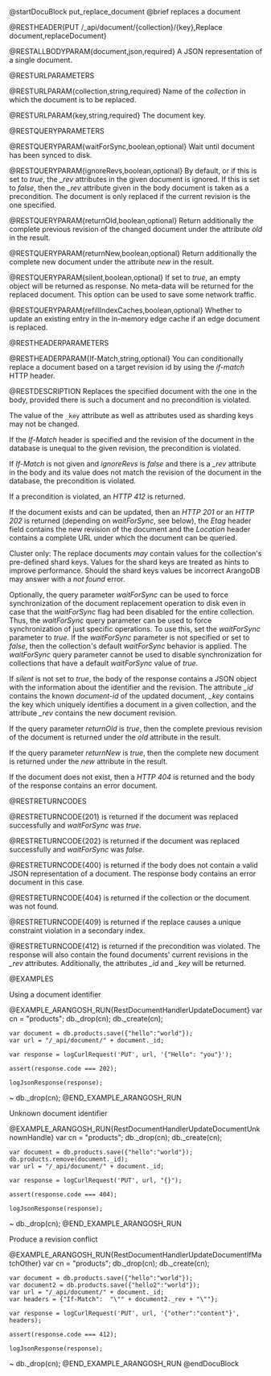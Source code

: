 
@startDocuBlock put_replace_document
@brief replaces a document

@RESTHEADER{PUT /_api/document/{collection}/{key},Replace document,replaceDocument}

@RESTALLBODYPARAM{document,json,required}
A JSON representation of a single document.

@RESTURLPARAMETERS

@RESTURLPARAM{collection,string,required}
Name of the *collection* in which the document is to be replaced.

@RESTURLPARAM{key,string,required}
The document key.

@RESTQUERYPARAMETERS

@RESTQUERYPARAM{waitForSync,boolean,optional}
Wait until document has been synced to disk.

@RESTQUERYPARAM{ignoreRevs,boolean,optional}
By default, or if this is set to *true*, the *_rev* attributes in
the given document is ignored. If this is set to *false*, then
the *_rev* attribute given in the body document is taken as a
precondition. The document is only replaced if the current revision
is the one specified.

@RESTQUERYPARAM{returnOld,boolean,optional}
Return additionally the complete previous revision of the changed
document under the attribute *old* in the result.

@RESTQUERYPARAM{returnNew,boolean,optional}
Return additionally the complete new document under the attribute *new*
in the result.

@RESTQUERYPARAM{silent,boolean,optional}
If set to *true*, an empty object will be returned as response. No meta-data
will be returned for the replaced document. This option can be used to
save some network traffic.

@RESTQUERYPARAM{refillIndexCaches,boolean,optional}
Whether to update an existing entry in the in-memory edge cache if an
edge document is replaced.

@RESTHEADERPARAMETERS

@RESTHEADERPARAM{If-Match,string,optional}
You can conditionally replace a document based on a target revision id by
using the *if-match* HTTP header.

@RESTDESCRIPTION
Replaces the specified document with the one in the body, provided there is
such a document and no precondition is violated.

The value of the `_key` attribute as well as attributes
used as sharding keys may not be changed.

If the *If-Match* header is specified and the revision of the
document in the database is unequal to the given revision, the
precondition is violated.

If *If-Match* is not given and *ignoreRevs* is *false* and there
is a *_rev* attribute in the body and its value does not match
the revision of the document in the database, the precondition is
violated.

If a precondition is violated, an *HTTP 412* is returned.

If the document exists and can be updated, then an *HTTP 201* or
an *HTTP 202* is returned (depending on *waitForSync*, see below),
the *Etag* header field contains the new revision of the document
and the *Location* header contains a complete URL under which the
document can be queried.

Cluster only: The replace documents _may_ contain
values for the collection's pre-defined shard keys. Values for the shard keys
are treated as hints to improve performance. Should the shard keys
values be incorrect ArangoDB may answer with a *not found* error.

Optionally, the query parameter *waitForSync* can be used to force
synchronization of the document replacement operation to disk even in case
that the *waitForSync* flag had been disabled for the entire collection.
Thus, the *waitForSync* query parameter can be used to force synchronization
of just specific operations. To use this, set the *waitForSync* parameter
to *true*. If the *waitForSync* parameter is not specified or set to
*false*, then the collection's default *waitForSync* behavior is
applied. The *waitForSync* query parameter cannot be used to disable
synchronization for collections that have a default *waitForSync* value
of *true*.

If *silent* is not set to *true*, the body of the response contains a JSON
object with the information about the identifier and the revision. The attribute
*_id* contains the known *document-id* of the updated document, *_key*
contains the key which uniquely identifies a document in a given collection,
and the attribute *_rev* contains the new document revision.

If the query parameter *returnOld* is *true*, then
the complete previous revision of the document
is returned under the *old* attribute in the result.

If the query parameter *returnNew* is *true*, then
the complete new document is returned under
the *new* attribute in the result.

If the document does not exist, then a *HTTP 404* is returned and the
body of the response contains an error document.

@RESTRETURNCODES

@RESTRETURNCODE{201}
is returned if the document was replaced successfully and
*waitForSync* was *true*.

@RESTRETURNCODE{202}
is returned if the document was replaced successfully and
*waitForSync* was *false*.

@RESTRETURNCODE{400}
is returned if the body does not contain a valid JSON representation
of a document. The response body contains
an error document in this case.

@RESTRETURNCODE{404}
is returned if the collection or the document was not found.

@RESTRETURNCODE{409}
is returned if the replace causes a unique constraint violation in 
a secondary index.

@RESTRETURNCODE{412}
is returned if the precondition was violated. The response will
also contain the found documents' current revisions in the *_rev*
attributes. Additionally, the attributes *_id* and *_key* will be
returned.

@EXAMPLES

Using a document identifier

@EXAMPLE_ARANGOSH_RUN{RestDocumentHandlerUpdateDocument}
    var cn = "products";
    db._drop(cn);
    db._create(cn);

    var document = db.products.save({"hello":"world"});
    var url = "/_api/document/" + document._id;

    var response = logCurlRequest('PUT', url, '{"Hello": "you"}');

    assert(response.code === 202);

    logJsonResponse(response);
  ~ db._drop(cn);
@END_EXAMPLE_ARANGOSH_RUN

Unknown document identifier

@EXAMPLE_ARANGOSH_RUN{RestDocumentHandlerUpdateDocumentUnknownHandle}
    var cn = "products";
    db._drop(cn);
    db._create(cn);

    var document = db.products.save({"hello":"world"});
    db.products.remove(document._id);
    var url = "/_api/document/" + document._id;

    var response = logCurlRequest('PUT', url, "{}");

    assert(response.code === 404);

    logJsonResponse(response);
  ~ db._drop(cn);
@END_EXAMPLE_ARANGOSH_RUN

Produce a revision conflict

@EXAMPLE_ARANGOSH_RUN{RestDocumentHandlerUpdateDocumentIfMatchOther}
    var cn = "products";
    db._drop(cn);
    db._create(cn);

    var document = db.products.save({"hello":"world"});
    var document2 = db.products.save({"hello2":"world"});
    var url = "/_api/document/" + document._id;
    var headers = {"If-Match":  "\"" + document2._rev + "\""};

    var response = logCurlRequest('PUT', url, '{"other":"content"}', headers);

    assert(response.code === 412);

    logJsonResponse(response);
  ~ db._drop(cn);
@END_EXAMPLE_ARANGOSH_RUN
@endDocuBlock

